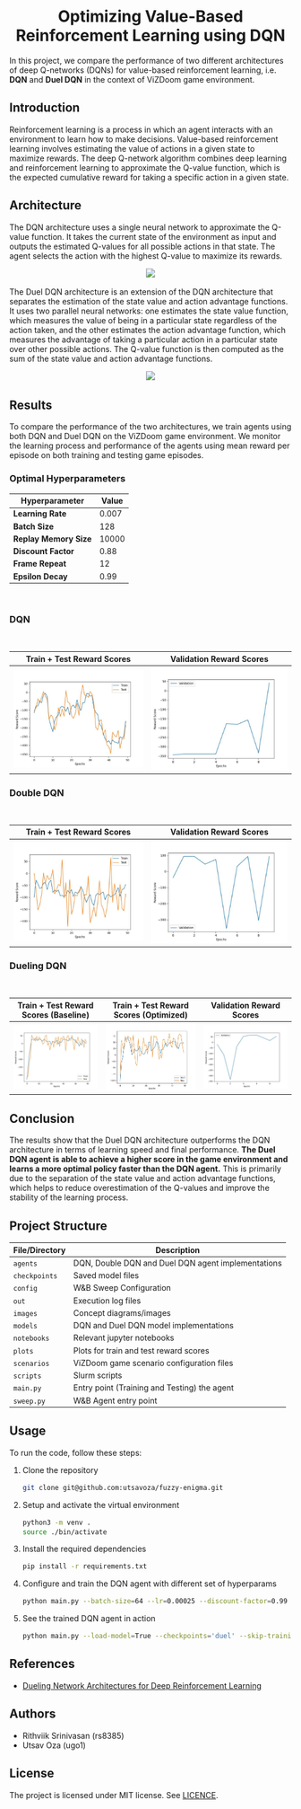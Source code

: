 <div align="center">

# <b>Optimizing Value-Based Reinforcement Learning using DQN</b>

</div>

In this project, we compare the performance of two different architectures of deep Q-networks (DQNs) for value-based reinforcement learning, i.e. **DQN** and **Duel DQN** in the context of ViZDoom game environment.


## Introduction

Reinforcement learning is a process in which an agent interacts with an environment to learn how to make decisions. Value-based reinforcement learning involves estimating the value of actions in a given state to maximize rewards. The deep Q-network algorithm combines deep learning and reinforcement learning to approximate the Q-value function, which is the expected cumulative reward for taking a specific action in a given state.

## Architecture

The DQN architecture uses a single neural network to approximate the Q-value function. It takes the current state of the environment as input and outputs the estimated Q-values for all possible actions in that state. The agent selects the action with the highest Q-value to maximize its rewards.

<div align="center"><image width="400" src="./images/dqn.png"></div>

The Duel DQN architecture is an extension of the DQN architecture that separates the estimation of the state value and action advantage functions. It uses two parallel neural networks: one estimates the state value function, which measures the value of being in a particular state regardless of the action taken, and the other estimates the action advantage function, which measures the advantage of taking a particular action in a particular state over other possible actions. The Q-value function is then computed as the sum of the state value and action advantage functions.
<div align="center"><image width="400" src="./images/ddqn.png"></div>

## Results

To compare the performance of the two architectures, we train agents using both DQN and Duel DQN on the ViZDoom game
environment. We monitor the learning process and performance of the agents using mean reward per episode on both training
and testing game episodes.

### Optimal Hyperparameters

| Hyperparameter | Value |
|----------------|-------|
| **Learning Rate** | 0.007 |
| **Batch Size** | 128 |
| **Replay Memory Size** | 10000 |
| **Discount Factor** | 0.88 |
| **Frame Repeat** | 12 |
| **Epsilon Decay** | 0.99 |

<br>

### DQN

<br>

Train + Test Reward Scores | Validation Reward Scores |
:-------------------------:|:-------------------------:
![](./plots/dqn.jpg)  |  ![](./plots/dqn_validation.jpg)

### Double DQN

<br>

Train + Test Reward Scores | Validation Reward Scores |
:-------------------------:|:-------------------------:
![](./plots/double_dqn.jpg)  |  ![](./plots/double_dqn_validation.jpg)


### Dueling DQN

<br>

| Train + Test Reward Scores (**Baseline**) | Train + Test Reward Scores (**Optimized**) | Validation Reward Scores |
:---------:|:-------------------------:|:-------------------------:
![](./plots/duel_dqn_1.jpg) | ![](./plots/duel_dqn.jpg)  |  ![](./plots/duel_dqn_validation_1.jpg)


## Conclusion

The results show that the Duel DQN architecture outperforms the DQN architecture in terms of learning speed and
final performance. **The Duel DQN agent is able to achieve a higher score in the game environment and learns a more
optimal policy faster than the DQN agent.** This is primarily due to the separation of the state value and action advantage
functions, which helps to reduce overestimation of the Q-values and improve the stability of the learning process.

## Project Structure

| File/Directory | Description |
|----------------|-------------|
| `agents`       | DQN, Double DQN and Duel DQN agent implementations  |
| `checkpoints`  | Saved model files  |
| `config`       | W&B Sweep Configuration  |
| `out`          | Execution log files |
| `images`       | Concept diagrams/images  |
| `models`       | DQN and Duel DQN model implementations |
| `notebooks`    | Relevant jupyter notebooks |
| `plots`        | Plots for train and test reward scores |
| `scenarios`    | ViZDoom game scenario configuration files |
| `scripts`      | Slurm scripts |
| `main.py`      | Entry point (Training and Testing) the agent |
| `sweep.py`     | W&B Agent entry point |

## Usage

To run the code, follow these steps:

1. Clone the repository
    ```bash
    git clone git@github.com:utsavoza/fuzzy-enigma.git
    ```

2. Setup and activate the virtual environment
    ```bash
    python3 -m venv .
    source ./bin/activate
    ```

3. Install the required dependencies
    ```bash
    pip install -r requirements.txt
    ```

4. Configure and train the DQN agent with different set of hyperparams
    ```bash
    python main.py --batch-size=64 --lr=0.00025 --discount-factor=0.99 --num-epochs=50 --memory-size=10000
    ```

5. See the trained DQN agent in action
    ```bash
    python main.py --load-model=True --checkpoints='duel' --skip-training=True
    ```

## References

- [Dueling Network Architectures for Deep Reinforcement Learning](https://arxiv.org/pdf/1511.06581.pdf)


## Authors

- Rithviik Srinivasan (rs8385)
- Utsav Oza (ugo1)

## License

The project is licensed under MIT license. See [LICENCE](./LICENSE).
